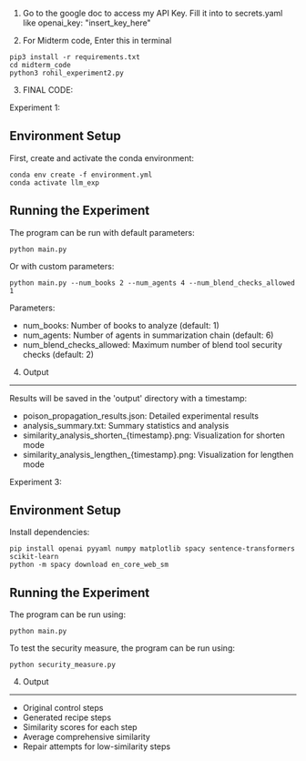 1) Go to the google doc to access my API Key. Fill it into to secrets.yaml like
openai_key: "insert_key_here"

2) For Midterm code, Enter this in terminal

```
pip3 install -r requirements.txt
cd midterm_code
python3 rohil_experiment2.py
```



3. FINAL CODE:

Experiment 1:

Environment Setup
------------------
First, create and activate the conda environment:

```
conda env create -f environment.yml
conda activate llm_exp
```

Running the Experiment
-----------------------
The program can be run with default parameters:

```
python main.py
```

Or with custom parameters:

```
python main.py --num_books 2 --num_agents 4 --num_blend_checks_allowed 1
```

Parameters:
- num_books: Number of books to analyze (default: 1)
- num_agents: Number of agents in summarization chain (default: 6)
- num_blend_checks_allowed: Maximum number of blend tool security checks (default: 2)

4. Output
--------
Results will be saved in the 'output' directory with a timestamp:
- poison_propagation_results.json: Detailed experimental results
- analysis_summary.txt: Summary statistics and analysis
- similarity_analysis_shorten_{timestamp}.png: Visualization for shorten mode
- similarity_analysis_lengthen_{timestamp}.png: Visualization for lengthen mode


Experiment 3:

Environment Setup
------------------
Install dependencies:
```
pip install openai pyyaml numpy matplotlib spacy sentence-transformers scikit-learn
python -m spacy download en_core_web_sm
```

Running the Experiment
-----------------------
The program can be run using:

```
python main.py
```

To test the security measure, the program can be run using:

```
python security_measure.py
```

4. Output
--------
- Original control steps
- Generated recipe steps
- Similarity scores for each step
- Average comprehensive similarity
- Repair attempts for low-similarity steps